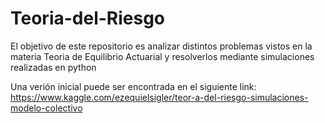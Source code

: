 # Teoria-del-Riesgo
El objetivo de este repositorio es analizar distintos problemas vistos en la materia Teoria de Equilibrio Actuarial y resolverlos mediante simulaciones realizadas en python

Una verión inicial puede ser encontrada en el siguiente link:
https://www.kaggle.com/ezequielsigler/teor-a-del-riesgo-simulaciones-modelo-colectivo

